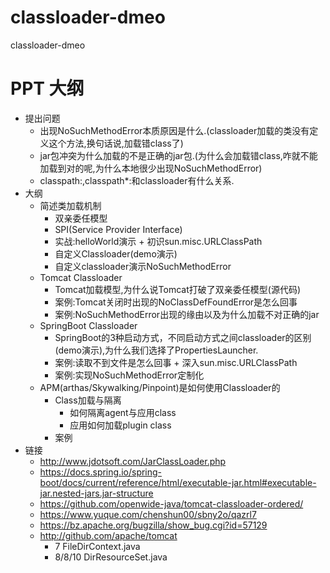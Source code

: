 # classloader-dmeo
classloader-dmeo
# PPT 大纲
* 提出问题
    *   出现NoSuchMethodError本质原因是什么.(classloader加载的类没有定义这个方法,换句话说,加载错class了)
    *   jar包冲突为什么加载的不是正确的jar包.(为什么会加载错class,咋就不能加载到对的呢,为什么本地很少出现NoSuchMethodError)
    *   classpath:,classpath*:和classloader有什么关系.
* 大纲
    *   简述类加载机制
        *   双亲委任模型
        *   SPI(Service Provider Interface)
        *   实战:helloWorld演示 + 初识sun.misc.URLClassPath
        *   自定义Classloader(demo演示)
        *   自定义classloader演示NoSuchMethodError
    *   Tomcat Classloader
        *   Tomcat加载模型,为什么说Tomcat打破了双亲委任模型(源代码)
        *   案例:Tomcat关闭时出现的NoClassDefFoundError是怎么回事
        *   案例:NoSuchMethodError出现的缘由以及为什么加载不对正确的jar
    *   SpringBoot Classloader
        *   SpringBoot的3种启动方式，不同启动方式之间classloader的区别(demo演示),为什么我们选择了PropertiesLauncher.
        *   案例:读取不到文件是怎么回事 + 深入sun.misc.URLClassPath
        *   案例:实现NoSuchMethodError定制化 
    *   APM(arthas/Skywalking/Pinpoint)是如何使用Classloader的
        *   Class加载与隔离
            *   如何隔离agent与应用class
            *   应用如何加载plugin class
        *   案例
*   链接
    *   http://www.jdotsoft.com/JarClassLoader.php
    *   https://docs.spring.io/spring-boot/docs/current/reference/html/executable-jar.html#executable-jar.nested-jars.jar-structure
    *   https://github.com/openwide-java/tomcat-classloader-ordered/
    *   https://www.yuque.com/chenshun00/sbny2o/qazrl7
    *   https://bz.apache.org/bugzilla/show_bug.cgi?id=57129
    *   http://github.com/apache/tomcat
        * 7 FileDirContext.java
        * 8/8/10 DirResourceSet.java